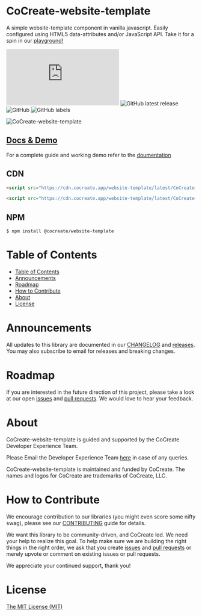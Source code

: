 # CoCreate-website-template

A simple website-template component in vanilla javascript. Easily configured using HTML5 data-attributes and/or JavaScript API. Take it for a spin in our [playground!](https://cocreate.app/docs/website-template)

![GitHub file size in bytes](https://img.shields.io/github/size/CoCreate-app/CoCreate-website-template/dist/CoCreate-website-template.min.js?label=minified%20size&style=for-the-badge)
![GitHub latest release](https://img.shields.io/github/v/release/CoCreate-app/CoCreate-website-template?style=for-the-badge)
![GitHub](https://img.shields.io/github/license/CoCreate-app/CoCreate-website-template?style=for-the-badge)
![GitHub labels](https://img.shields.io/github/labels/CoCreate-app/CoCreate-website-template/help%20wanted?style=for-the-badge)

![CoCreate-website-template](https://cdn.cocreate.app/docs/CoCreate-website-template.gif)

## [Docs & Demo](https://cocreate.app/docs/website-template)

For a complete guide and working demo refer to the [doumentation](https://cocreate.app/docs/website-template)

## CDN

```html
<script src="https://cdn.cocreate.app/website-template/latest/CoCreate-website-template.min.js"></script>
```

```html
<script src="https://cdn.cocreate.app/website-template/latest/CoCreate-website-template.min.css"></script>
```

## NPM

```shell
$ npm install @cocreate/website-template
```

# Table of Contents

- [Table of Contents](#table-of-contents)
- [Announcements](#announcements)
- [Roadmap](#roadmap)
- [How to Contribute](#how-to-contribute)
- [About](#about)
- [License](#license)

<a name="announcements"></a>

# Announcements

All updates to this library are documented in our [CHANGELOG](https://github.com/CoCreate-app/CoCreate-website-template/blob/master/CHANGELOG.md) and [releases](https://github.com/CoCreate-app/CoCreate-website-template/releases). You may also subscribe to email for releases and breaking changes.

<a name="roadmap"></a>

# Roadmap

If you are interested in the future direction of this project, please take a look at our open [issues](https://github.com/CoCreate-app/CoCreate-website-template/issues) and [pull requests](https://github.com/CoCreate-app/CoCreate-website-template/pulls). We would love to hear your feedback.

<a name="about"></a>

# About

CoCreate-website-template is guided and supported by the CoCreate Developer Experience Team.

Please Email the Developer Experience Team [here](mailto:develop@cocreate.app) in case of any queries.

CoCreate-website-template is maintained and funded by CoCreate. The names and logos for CoCreate are trademarks of CoCreate, LLC.

<a name="contribute"></a>

# How to Contribute

We encourage contribution to our libraries (you might even score some nifty swag), please see our [CONTRIBUTING](https://github.com/CoCreate-app/CoCreate-website-template/blob/master/CONTRIBUTING.md) guide for details.

We want this library to be community-driven, and CoCreate led. We need your help to realize this goal. To help make sure we are building the right things in the right order, we ask that you create [issues](https://github.com/CoCreate-app/CoCreate-website-template/issues) and [pull requests](https://github.com/CoCreate-app/CoCreate-website-template/pulls) or merely upvote or comment on existing issues or pull requests.

We appreciate your continued support, thank you!

# License

[The MIT License (MIT)](https://github.com/CoCreate-app/CoCreate-website-template/blob/master/LICENSE)
